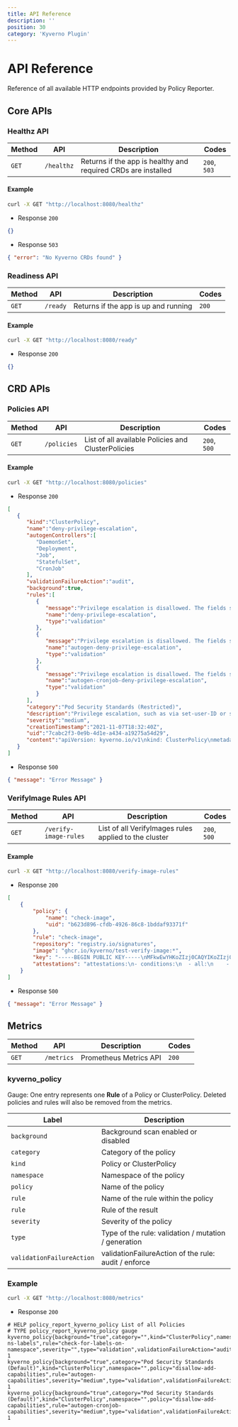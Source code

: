 ```yaml
---
title: API Reference
description: ''
position: 30
category: 'Kyverno Plugin'
---
```


# API Reference

Reference of all available HTTP endpoints provided by Policy Reporter.

## Core APIs

### Healthz API

| Method | API        | Description                                                    | Codes |
|--------|------------|----------------------------------------------------------------|----------------|
| `GET`  | `/healthz` | Returns if the app is healthy and required CRDs are installed  | `200`, `503`   |

#### Example

```bash
curl -X GET "http://localhost:8080/healthz"
```

* Response `200`

```json
{}
```

* Response `503`

```json
{ "error": "No Kyverno CRDs found" }
```

### Readiness API

| Method | API      | Description                           | Codes |
|--------|----------|---------------------------------------|----------------|
| `GET`  | `/ready` | Returns if the app is up and running  | `200`          |

#### Example

```bash
curl -X GET "http://localhost:8080/ready"
```

* Response `200`

```json
{}
```

## CRD APIs

### Policies API

| Method | API         | Description                                        | Codes |
|--------|-------------|----------------------------------------------------|----------------|
| `GET`  | `/policies` | List of all available Policies and ClusterPolicies  | `200`, `500`   |

#### Example

```bash
curl -X GET "http://localhost:8080/policies"
```

* Response `200`

```json
[
   {
      "kind":"ClusterPolicy",
      "name":"deny-privilege-escalation",
      "autogenControllers":[
         "DaemonSet",
         "Deployment",
         "Job",
         "StatefulSet",
         "CronJob"
      ],
      "validationFailureAction":"audit",
      "background":true,
      "rules":[
         {
            "message":"Privilege escalation is disallowed. The fields spec.containers[*].securityContext.allowPrivilegeEscalation, and spec.initContainers[*].securityContext.allowPrivilegeEscalation must be undefined or set to `false`.",
            "name":"deny-privilege-escalation",
            "type":"validation"
         },
         {
            "message":"Privilege escalation is disallowed. The fields spec.containers[*].securityContext.allowPrivilegeEscalation, and spec.initContainers[*].securityContext.allowPrivilegeEscalation must be undefined or set to `false`.",
            "name":"autogen-deny-privilege-escalation",
            "type":"validation"
         },
         {
            "message":"Privilege escalation is disallowed. The fields spec.containers[*].securityContext.allowPrivilegeEscalation, and spec.initContainers[*].securityContext.allowPrivilegeEscalation must be undefined or set to `false`.",
            "name":"autogen-cronjob-deny-privilege-escalation",
            "type":"validation"
         }
      ],
      "category":"Pod Security Standards (Restricted)",
      "description":"Privilege escalation, such as via set-user-ID or set-group-ID file mode, should not be allowed.",
      "severity":"medium",
      "creationTimestamp":"2021-11-07T18:32:40Z",
      "uid":"7cabc2f3-0e9b-4d1e-a434-a19275a54d29",
      "content":"apiVersion: kyverno.io/v1\nkind: ClusterPolicy\nmetadata:\n  annotations:\n    pod-policies.kyverno.io/autogen-controllers: DaemonSet,Deployment,Job,StatefulSet,CronJob\n    policies.kyverno.io/category: Pod Security Standards (Restricted)\n    policies.kyverno.io/description: Privilege escalation, such as via set-user-ID\n      or set-group-ID file mode, should not be allowed.\n    policies.kyverno.io/severity: medium\n  creationTimestamp: \"2021-11-07T18:32:40Z\"\n  generation: 16\n  labels:\n    app: kyverno\n    app.kubernetes.io/component: kyverno\n    app.kubernetes.io/instance: kyverno-policies\n    app.kubernetes.io/managed-by: Helm\n    app.kubernetes.io/name: kyverno-policies\n    app.kubernetes.io/part-of: kyverno-policies\n    app.kubernetes.io/version: v2.1.3\n    argocd.argoproj.io/instance: kyverno-policies\n    helm.sh/chart: kyverno-policies-v2.1.3\n  name: deny-privilege-escalation\n  resourceVersion: \"1742766\"\n  uid: 7cabc2f3-0e9b-4d1e-a434-a19275a54d29\nspec:\n  background: true\n  failurePolicy: Fail\n  rules:\n  - exclude:\n      resources: {}\n    generate:\n      clone: {}\n    match:\n      resources:\n        kinds:\n        - Pod\n    mutate: {}\n    name: deny-privilege-escalation\n    validate:\n      message: Privilege escalation is disallowed. The fields spec.containers[*].securityContext.allowPrivilegeEscalation,\n        and spec.initContainers[*].securityContext.allowPrivilegeEscalation must be\n        undefined or set to `false`.\n      pattern:\n        spec:\n          =(initContainers):\n          - =(securityContext):\n              =(allowPrivilegeEscalation): \"false\"\n          containers:\n          - =(securityContext):\n              =(allowPrivilegeEscalation): \"false\"\n  - exclude:\n      resources: {}\n    generate:\n      clone: {}\n    match:\n      resources:\n        kinds:\n        - DaemonSet\n        - Deployment\n        - Job\n        - StatefulSet\n    mutate: {}\n    name: autogen-deny-privilege-escalation\n    validate:\n      message: Privilege escalation is disallowed. The fields spec.containers[*].securityContext.allowPrivilegeEscalation,\n        and spec.initContainers[*].securityContext.allowPrivilegeEscalation must be\n        undefined or set to `false`.\n      pattern:\n        spec:\n          template:\n            spec:\n              =(initContainers):\n              - =(securityContext):\n                  =(allowPrivilegeEscalation): \"false\"\n              containers:\n              - =(securityContext):\n                  =(allowPrivilegeEscalation): \"false\"\n  - exclude:\n      resources: {}\n    generate:\n      clone: {}\n    match:\n      resources:\n        kinds:\n        - CronJob\n    mutate: {}\n    name: autogen-cronjob-deny-privilege-escalation\n    validate:\n      message: Privilege escalation is disallowed. The fields spec.containers[*].securityContext.allowPrivilegeEscalation,\n        and spec.initContainers[*].securityContext.allowPrivilegeEscalation must be\n        undefined or set to `false`.\n      pattern:\n        spec:\n          jobTemplate:\n            spec:\n              template:\n                spec:\n                  =(initContainers):\n                  - =(securityContext):\n                      =(allowPrivilegeEscalation): \"false\"\n                  containers:\n                  - =(securityContext):\n                      =(allowPrivilegeEscalation): \"false\"\n  validationFailureAction: audit\n"
   }
]
```

* Response `500`

```json
{ "message": "Error Message" }
```

### VerifyImage Rules API

| Method | API                   | Description                                           | Codes |
|--------|-----------------------|-------------------------------------------------------|----------------|
| `GET`  | `/verify-image-rules` | List of all VerifyImages rules applied to the cluster | `200`, `500`   |

#### Example

```bash
curl -X GET "http://localhost:8080/verify-image-rules"
```

* Response `200`

```json
[
    {
        "policy": {
            "name": "check-image",
            "uid": "b623d896-cfdb-4926-86c8-1bddaf93371f"
        },
        "rule": "check-image",
        "repository": "registry.io/signatures",
        "image": "ghcr.io/kyverno/test-verify-image:*",
        "key": "-----BEGIN PUBLIC KEY-----\nMFkwEwYHKoZIzj0CAQYIKoZIzj0DAQcDQgAE8nXRh950IZbRj8Ra/N9sbqOPZrfM\n5/KAQN0/KjHcorm/J5yctVd7iEcnessRQjU917hmKO6JWVGHpDguIyakZA==\n-----END PUBLIC KEY-----",
        "attestations": "attestations:\n- conditions:\n  - all:\n    - key: '{{ repo.uri }}'\n      operator: Equals\n      value: https://git-repo.com/org/app\n    - key: '{{ repo.branch }}'\n      operator: Equals\n      value: main\n    - key: '{{ reviewers }}'\n      operator: In\n      value:\n      - ana@example.com\n      - bob@example.com\n  predicateType: https://example.com/CodeReview/v1\n"
    }
]
```

* Response `500`

```json
{ "message": "Error Message" }
```

## Metrics

| Method | API        | Description             | Codes   |
|--------|------------|-------------------------|---------|
| `GET`  | `/metrics` | Prometheus Metrics API  | `200`   |

### kyverno_policy

Gauge: One entry represents one __Rule__ of a Policy or ClusterPolicy. Deleted policies and rules will also be removed from the metrics.

| Label                     | Description                                          |
|---------------------------|------------------------------------------------------|
| `background`              | Background scan enabled or disabled                  |
| `category`                | Category of the policy                               |
| `kind`                    | Policy or ClusterPolicy                              |
| `namespace`               | Namespace of the policy                              |
| `policy`                  | Name of the policy                                   |
| `rule`                    | Name of the rule within the policy                   |
| `rule`                    | Rule of the result                                   |
| `severity`                | Severity of the policy                               |
| `type`                    | Type of the rule: validation / mutation / generation |
| `validationFailureAction` | validationFailureAction of the rule: audit / enforce |

### Example

```bash
curl -X GET "http://localhost:8080/metrics"
```

* Response `200`

```
# HELP policy_report_kyverno_policy List of all Policies
# TYPE policy_report_kyverno_policy gauge
kyverno_policy{background="true",category="",kind="ClusterPolicy",namespace="",policy="require-ns-labels",rule="check-for-labels-on-namespace",severity="",type="validation",validationFailureAction="audit"} 1
kyverno_policy{background="true",category="Pod Security Standards (Default)",kind="ClusterPolicy",namespace="",policy="disallow-add-capabilities",rule="autogen-capabilities",severity="medium",type="validation",validationFailureAction="audit"} 1
kyverno_policy{background="true",category="Pod Security Standards (Default)",kind="ClusterPolicy",namespace="",policy="disallow-add-capabilities",rule="autogen-cronjob-capabilities",severity="medium",type="validation",validationFailureAction="audit"} 1
```
